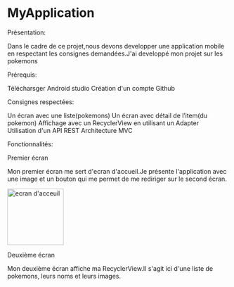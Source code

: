 # MyApplication

Présentation:

Dans le cadre de ce projet,nous devons developper une application mobile en respectant les consignes demandées.J'ai developpé mon projet sur les pokemons

Prérequis:

Télécharsger Android studio 
Création d'un compte Github

Consignes respectées:

Un écran avec une liste(pokemons)
Un écran avec détail de l’item(du pokemon)
Affichage avec un RecyclerView en utilisant un Adapter
Utilisation d'un API REST
Architecture MVC

Fonctionnalités:

Premier écran

Mon premier écran me sert d'ecran d'accueil.Je présente l'application avec une image et un bouton qui me permet de me rediriger sur le second écran.

<img width="128" alt="ecran d'acceuil" src="https://user-images.githubusercontent.com/46995540/55431235-53238880-5590-11e9-917b-0e2dcf30ccda.PNG">

Deuxième écran

Mon deuxième écran affiche ma RecyclerView.Il s'agit ici d'une liste de pokemons, leurs noms et leurs images.





